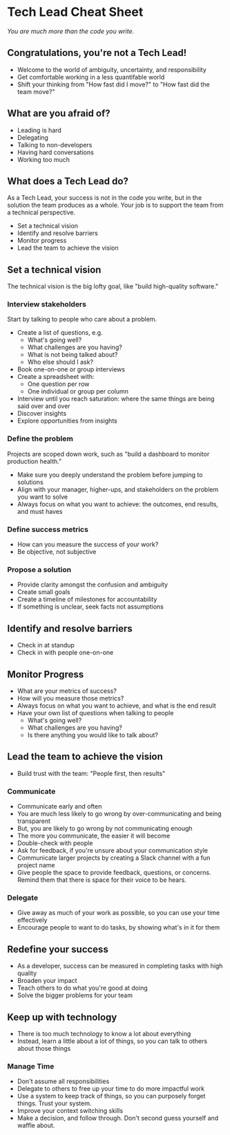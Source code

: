 # Tech Lead Cheat Sheet

_You are much more than the code you write._

## Congratulations, you're not a Tech Lead!

- Welcome to the world of ambiguity, uncertainty, and responsibility
- Get comfortable working in a less quantifable world
- Shift your thinking from "How fast did I move?" to "How fast did the team move?"

## What are you afraid of?

- Leading is hard
- Delegating
- Talking to non-developers
- Having hard conversations
- Working too much

## What does a Tech Lead do?

As a Tech Lead, your success is not in the code you write, but in the solution the team produces as a whole. Your job is to support the team from a technical perspective.

- Set a technical vision
- Identify and resolve barriers
- Monitor progress
- Lead the team to achieve the vision

## Set a technical vision

The technical vision is the big lofty goal, like "build high-quality software."

### Interview stakeholders

Start by talking to people who care about a problem.

- Create a list of questions, e.g.
  - What's going well?
  - What challenges are you having?
  - What is not being talked about?
  - Who else should I ask?
- Book one-on-one or group interviews
- Create a spreadsheet with:
  - One question per row
  - One individual or group per column
- Interview until you reach saturation: where the same things are being said over and over
- Discover insights
- Explore opportunities from insights

### Define the problem

Projects are scoped down work, such as "build a dashboard to monitor production health."

- Make sure you deeply understand the problem before jumping to solutions
- Align with your manager, higher-ups, and stakeholders on the problem you want to solve
- Always focus on what you want to achieve: the outcomes, end results, and must haves

### Define success metrics

- How can you measure the success of your work?
- Be objective, not subjective

### Propose a solution

- Provide clarity amongst the confusion and ambiguity
- Create small goals
- Create a timeline of milestones for accountability
- If something is unclear, seek facts not assumptions

## Identify and resolve barriers

- Check in at standup
- Check in with people one-on-one

## Monitor Progress

- What are your metrics of success?
- How will you measure those metrics?
- Always focus on what you want to achieve, and what is the end result
- Have your own list of questions when talking to people
  - What's going well?
  - What challenges are you having?
  - Is there anything you would like to talk about?

## Lead the team to achieve the vision

- Build trust with the team: "People first, then results"

### Communicate

- Communicate early and often
- You are much less likely to go wrong by over-communicating and being transparent
- But, you are likely to go wrong by not communicating enough
- The more you communicate, the easier it will become
- Double-check with people
- Ask for feedback, if you're unsure about your communication style
- Communicate larger projects by creating a Slack channel with a fun project name
- Give people the space to provide feedback, questions, or concerns. Remind them that there is space for their voice to be hears.

### Delegate

- Give away as much of your work as possible, so you can use your time effectively
- Encourage people to want to do tasks, by showing what's in it for them

## Redefine your success

- As a developer, success can be measured in completing tasks with high quality
- Broaden your impact
- Teach others to do what you're good at doing
- Solve the bigger problems for your team

## Keep up with technology

- There is too much technology to know a lot about everything
- Instead, learn a little about a lot of things, so you can talk to others about those things

### Manage Time

- Don't assume all responsibilities
- Delegate to others to free up your time to do more impactful work
- Use a system to keep track of things, so you can purposely forget things. Trust your system.
- Improve your context switching skills
- Make a decision, and follow through. Don't second guess yourself and waffle about.
